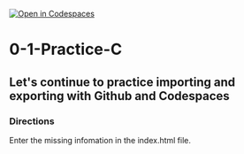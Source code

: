 [![Open in Codespaces](https://classroom.github.com/assets/launch-codespace-2972f46106e565e64193e422d61a12cf1da4916b45550586e14ef0a7c637dd04.svg)](https://classroom.github.com/open-in-codespaces?assignment_repo_id=20426148)
# 0-1-Practice-C

## Let's continue to practice importing and exporting with Github and Codespaces

### Directions
Enter the missing infomation in the index.html file.  

